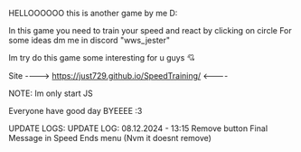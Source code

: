 HELLOOOOOO
this is another game by me D:

In this game you need to train your speed and react by clicking on circle
For some ideas dm me in discord "wws_jester"

Im try do this game some interesting for u guys 💘

Site ----> https://just729.github.io/SpeedTraining/ <----

NOTE: Im only start JS

Everyone have good day
BYEEEE :3

UPDATE LOGS:
UPDATE LOG: 08.12.2024 - 13:15 Remove button Final Message in Speed Ends menu (Nvm it doesnt remove)
